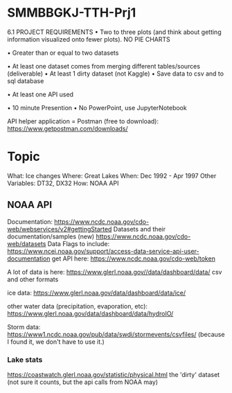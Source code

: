 # SMMBBGKJ-TTH-Prj1

6.1 PROJECT REQUIREMENTS
• Two to three plots (and think about getting information visualized onto fewer plots). NO PIE CHARTS
 
• Greater than or equal to two datasets
 
• At least one dataset comes from merging different tables/sources (deliverable)
• At least 1 dirty dataset (not Kaggle)
• Save data to csv and to sql database
 
• At least one API used

• 10 minute Presention
• No PowerPoint, use JupyterNotebook

API helper application = Postman (free to download):
https://www.getpostman.com/downloads/

# Topic
What: Ice changes
Where: Great Lakes
When: Dec 1992 - Apr 1997
Other Variables: DT32, DX32
How: NOAA API

## NOAA API 

Documentation: https://www.ncdc.noaa.gov/cdo-web/webservices/v2#gettingStarted
Datasets and their documentation/samples (new) https://www.ncdc.noaa.gov/cdo-web/datasets
Data Flags to include: https://www.ncei.noaa.gov/support/access-data-service-api-user-documentation
get API here: https://www.ncdc.noaa.gov/cdo-web/token

A lot of data is here: https://www.glerl.noaa.gov//data/dashboard/data/
csv and other formats

ice data: https://www.glerl.noaa.gov/data/dashboard/data/ice/

other water data (precipitation, evaporation, etc): https://www.glerl.noaa.gov/data/dashboard/data/hydroIO/

Storm data: https://www1.ncdc.noaa.gov/pub/data/swdi/stormevents/csvfiles/
(because I found it, we don't have to use it.)

### Lake stats
https://coastwatch.glerl.noaa.gov/statistic/physical.html
the 'dirty' dataset (not sure it counts, but the api calls from NOAA may)
